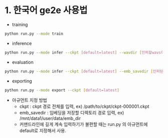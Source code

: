 # 1. 한국어 ge2e 사용법


- training
```bash
python run.py --mode train
```

- inference
```bash
python run.py --mode infer --ckpt [default=latest] --wavdir [인퍼할wavs디렉토리] --emb_savedir [인퍼된임베딩저장위치]
```

- evaluation
```bash
python run.py --mode infer --ckpt [default=latest] --emb_savedir [인퍼된임베딩저장위치]
```

- exporting
```bash
python run.py --mode export --ckpt [default=latest]
```

- 아규먼트 지정 방법
    - ckpt : ckpt 경로 전체를 입력, ex) /path/to/ckpt/ckpt-000001.ckpt
    - emb_savedir : 임베딩을 저장할 디렉토리 경로 입력, ex) /mnt/data1/user/data/emb_dir
    - 커맨드라인에 길게 계속 입력하기가 불편할 때는 run.py 의 아규먼트에 default로 지정해서 사용.